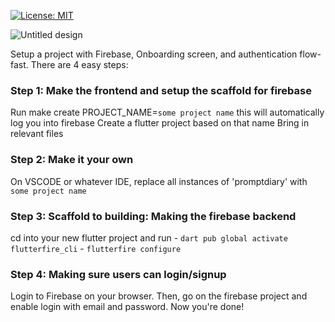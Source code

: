 [![License: MIT](https://img.shields.io/badge/License-MIT-yellow.svg)](https://opensource.org/licenses/MIT)

![Untitled design](https://github.com/abdullahridwan/fastFlutter/assets/53100755/7ee04332-5c16-4221-9e48-520ca7192ffc)



Setup a project with Firebase, Onboarding screen, and authentication flow- fast.
There are 4 easy steps: 


### Step 1: Make the frontend and setup the scaffold for firebase
Run make create PROJECT_NAME=`some project name`
    this will automatically log you into firebase
    Create a flutter project based on that name
    Bring in relevant files

### Step 2: Make it your own
On VSCODE or whatever IDE, replace all instances of 'promptdiary' with `some project name` 

### Step 3: Scaffold to building: Making the firebase backend
cd into your new flutter project and run
    - `dart pub global activate flutterfire_cli`
    - `flutterfire configure`

### Step 4: Making sure users can login/signup
Login to Firebase on your browser. Then, go on the firebase project and enable login with email and password. Now you're done!

